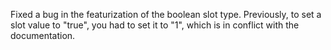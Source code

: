 Fixed a bug in the featurization of the boolean slot type. Previously, to set a slot value to "true", 
you had to set it to "1", which is in conflict with the documentation.
